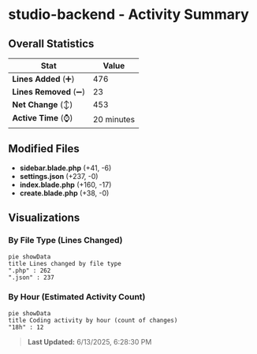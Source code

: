 # studio-backend - Activity Summary 

## Overall Statistics

| Stat                   | Value                                                             |
| ---------------------- | ----------------------------------------------------------------- |
| **Lines Added** (➕)   | 476                                          |
| **Lines Removed** (➖) | 23                                        |
| **Net Change** (↕)    | 453                |
| **Active Time** (⌚)   | 20 minutes |


## Modified Files
- **sidebar.blade.php** (+41, -6)
- **settings.json** (+237, -0)
- **index.blade.php** (+160, -17)
- **create.blade.php** (+38, -0)

## Visualizations

### By File Type (Lines Changed)

```mermaid
pie showData
title Lines changed by file type
".php" : 262
".json" : 237
```

### By Hour (Estimated Activity Count)

```mermaid
pie showData
title Coding activity by hour (count of changes)
"18h" : 12
```


> **Last Updated:** 6/13/2025, 6:28:30 PM
